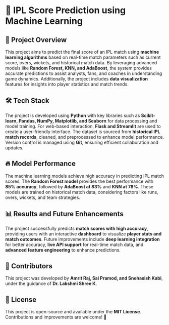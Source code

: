 # 🏏 IPL Score Prediction using Machine Learning  

## 📌 Project Overview  
This project aims to predict the final score of an IPL match using **machine learning algorithms** based on real-time match parameters such as current score, overs, wickets, and historical match data. By leveraging advanced models like **Random Forest, KNN, and AdaBoost**, the system provides accurate predictions to assist analysts, fans, and coaches in understanding game dynamics. Additionally, the project includes **data visualization** features for insights into player statistics and match trends.  

## 🛠️ Tech Stack  
The project is developed using **Python** with key libraries such as **Scikit-learn, Pandas, NumPy, Matplotlib, and Seaborn** for data processing and model training. For web-based interaction, **Flask and Streamlit** are used to create a user-friendly interface. The dataset is sourced from **historical IPL match records**, cleaned, and preprocessed to enhance model performance. Version control is managed using **Git**, ensuring efficient collaboration and updates.  

## 🔥 Model Performance  
The machine learning models achieve high accuracy in predicting IPL match scores. The **Random Forest model** provides the best performance with **85% accuracy**, followed by **AdaBoost at 83%** and **KNN at 78%**. These models are trained on historical match data, considering factors like runs, overs, wickets, and team strategies.  


## 📊 Results and Future Enhancements  
The project successfully predicts **match scores with high accuracy**, providing users with an interactive **dashboard** to visualize **player stats and match outcomes**. Future improvements include **deep learning integration** for better accuracy, **live API support** for real-time match data, and **advanced feature engineering** to enhance predictions.  

## 🤝 Contributors  
This project was developed by **Amrit Raj, Sai Pramod, and Snehasish Kabi**, under the guidance of **Dr. Lakshmi Shree K**.  

## 📝 License  
This project is open-source and available under the **MIT License**. Contributions and improvements are welcome! 🚀  

